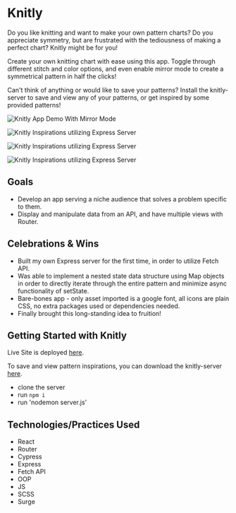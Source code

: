 # Knitly

Do you like knitting and want to make your own pattern charts? Do you appreciate symmetry, but are frustrated with the tediousness of making a perfect chart? Knitly might be for you!

Create your own knitting chart with ease using this app. Toggle through different stitch and color options, and even enable mirror mode to create a symmetrical pattern in half the clicks!

Can't think of anything or would like to save your patterns? Install the knitly-server to save and view any of your patterns, or get inspired by some provided patterns!



![Knitly App Demo With Mirror Mode](https://user-images.githubusercontent.com/90285348/167713299-bc751a4f-2d64-4e4d-99ed-821ecc9c4bf2.gif)

![Knitly Inspirations utilizing Express Server](https://user-images.githubusercontent.com/90285348/167714848-5560c2ec-3002-477e-a874-ac138e486dac.png)

![Knitly Inspirations utilizing Express Server](https://user-images.githubusercontent.com/90285348/167714906-4fc60835-f883-4023-a369-fdddd397f8e9.png)

![Knitly Inspirations utilizing Express Server](https://user-images.githubusercontent.com/90285348/167714927-299d050b-3376-4f22-8e7a-4257254ad968.png)




## Goals

- Develop an app serving a niche audience that solves a problem specific to them.
- Display and manipulate data from an API, and have multiple views with Router.


## Celebrations & Wins

- Built my own Express server for the first time, in order to utilize Fetch API.
- Was able to implement a nested state data structure using Map objects in order to directly iterate through the entire pattern and minimize async functionality of setState.
- Bare-bones app - only asset imported is a google font, all icons are plain CSS, no extra packages used or dependencies needed.
- Finally brought this long-standing idea to fruition!


## Getting Started with Knitly

Live Site is deployed [here](https://knitly-knitting.surge.sh/).

To save and view pattern inspirations, you can download the knitly-server [here](https://github.com/Prkr93/knitly-server).
- clone the server
- run `npm i`
- run 'nodemon server.js'


## Technologies/Practices Used

- React
- Router
- Cypress
- Express
- Fetch API
- OOP
- JS
- SCSS
- Surge
